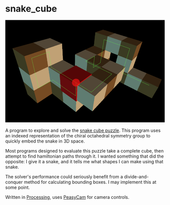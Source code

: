 # snake_cube

![snake cube viz](screenshot.png?raw=true "snake")

A program to explore and solve the [snake cube puzzle](https://en.wikipedia.org/wiki/Snake_cube). This program uses an indexed representation of the chiral octahedral symmetry group to quickly embed the snake in 3D space.

Most programs designed to evaluate this puzzle take a complete cube, then attempt to find hamiltonian paths through it. I wanted something that did the opposite: I give it a snake, and it tells me what shapes I can make using that snake.

The solver's performance could seriously benefit from a divide-and-conquer method for calculating bounding boxes. I may implement this at some point.

Written in [Processing](https://processing.org/), uses [PeasyCam](https://mrfeinberg.com/peasycam/) for camera controls.
